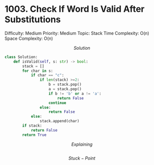 # 1003. Check If Word Is Valid After Substitutions

Difficulty: Medium
Priority: Medium
Topic: Stack
Time Complexity: O(n)
Space Complexity: O(n)

$$
Solution
$$

```python
class Solution:
    def isValid(self, s: str) -> bool:
        stack = []
        for char in s:
            if char == "c":
                if len(stack) >=2:
                    b = stack.pop()
                    a = stack.pop()
                    if b != 'b' or a != 'a':
                        return False
                    continue
                else:
                    return False
            else:
                stack.append(char)
        if stack:
            return False
        return True

```

$$
Explaining
$$

```

```

$$
Stuck-Point
$$

```

```